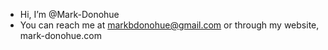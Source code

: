 - Hi, I’m @Mark-Donohue
- You can reach me at markbdonohue@gmail.com or through my website, mark-donohue.com

<!---
Mark-Donohue/Mark-Donohue is a ✨ special ✨ repository because its `README.md` (this file) appears on your GitHub profile.
You can click the Preview link to take a look at your changes.
--->
